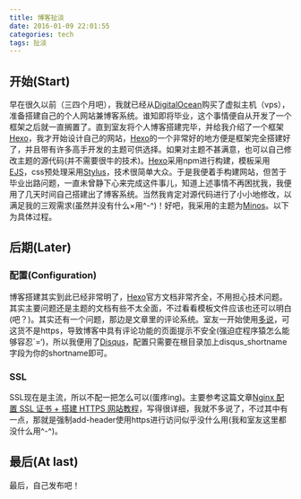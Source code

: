```yaml
---
title: 博客扯淡
date: 2016-01-09 22:01:55
categories: tech
tags: 扯淡
---
```


## 开始(Start)

早在很久以前（三四个月吧），我就已经从[DigitalOcean](https://www.digitalocean.com)购买了虚拟主机（vps），准备搭建自己的个人网站兼博客系统。谁知即将毕业，这个事情便自从开发了一个框架之后就一直搁置了。<!-- more -->直到室友将个人博客搭建完毕，并给我介绍了一个框架[Hexo](https://hexo.io)，我才开始设计自己的网站，[Hexo](https://hexo.io)的一个非常好的地方便是框架完全搭建好了，并且带有许多高手开发的主题可供选择。如果对主题不甚满意，也可以自己修改主题的源代码(并不需要很牛的技术)。[Hexo](https://hexo.io)采用npm进行构建，模板采用[EJS](http://http://www.embeddedjs.com/)，css预处理采用[Stylus](http://stylus-lang.com)，技术很简单大众。于是我便着手构建网站，但苦于毕业出路问题，一直未曾静下心来完成这件事儿，知道上述事情不再困扰我，我便用了几天时间自己搭建出了博客系统。当然我肯定对源代码进行了小小地修改，以满足我的三观需求(虽然并没有什么×用^-^)！好吧，我采用的主题为[Minos](https://github.com/ppoffice/hexo-theme-minos)。以下为具体过程。
   
## 后期(Later)
   
### 配置(Configuration)
博客搭建其实到此已经非常明了，[Hexo](https://hexo.io)官方文档非常齐全，不用担心技术问题。其实主要问题还是主题的文档有些不太全面，不过看看模板文件应该也还可以明白(吧？)。其实还有一个问题，那边是文章里的评论系统。室友一开始使用[多说](http://duoshuo.com/)，可这货不是https，导致博客中具有评论功能的页面提示不安全(强迫症程序猿怎么能够容忍`=‘)，所以我便用了[Disqus](https://disqus.com)，配置只需要在根目录加上disqus_shortname字段为你的shortname即可。
### SSL
SSL现在是主流，所以不配一把怎么可以(蛋疼ing)。主要参考这篇文章[Nginx 配置 SSL 证书 + 搭建 HTTPS 网站教程](https://s.how/nginx-ssl/)，写得很详细，我就不多说了，不过其中有一点，那就是强制add-header使用https进行访问似乎没什么用(我和室友这里都没什么用^-^)。
   
## 最后(At last)
   
最后，自己发布吧！